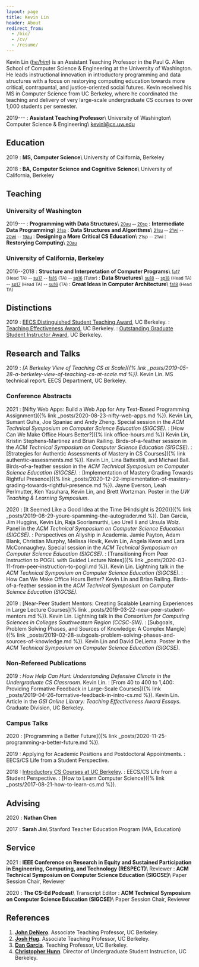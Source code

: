 ```yaml
---
layout: page
title: Kevin Lin
header: About
redirect_from:
  - /bio/
  - /cv/
  - /resume/
---
```


Kevin Lin ([*he/him*](https://www.mypronouns.org/he-him)) is an Assistant Teaching Professor in the Paul G. Allen School of Computer Science & Engineering at the University of Washington. He leads instructional innovation in introductory programming and data structures with a focus on restorying computing education towards more critical, contrapuntal, and justice-oriented social futures. Kevin received his MS in Computer Science from UC Berkeley, where he coordinated the teaching and delivery of very large-scale undergraduate CS courses to over 1,000 students per semester.

2019---
: **Assistant Teaching Professor**\\
  University of Washington\\
  Computer Science & Engineering\\
  <kevinl@cs.uw.edu>

## Education

2019
: **MS, Computer Science**\\
  University of California, Berkeley

2018
: **BA, Computer Science and Cognitive Science**\\
  University of California, Berkeley

## Teaching

### University of Washington

2019---
: **Programming with Data Structures**\\
  <small>
  [20au](https://courses.cs.washington.edu/courses/cse143/20au/) --
  [20sp](https://courses.cs.washington.edu/courses/cse143/20sp/)
  </small>
: **Intermediate Data Programming**\\
  <small>
  [21sp](https://courses.cs.washington.edu/courses/cse163/21sp/)
  </small>
: **Data Structures and Algorithms**\\
  <small>
  [21su](https://courses.cs.washington.edu/courses/cse373/21su/) --
  [21wi](https://courses.cs.washington.edu/courses/cse373/21wi/) --
  [20wi](https://courses.cs.washington.edu/courses/cse332/20wi/) --
  [19au](https://courses.cs.washington.edu/courses/cse373/19au/)
  </small>
: **Designing a More Critical CS Education**\\
  <small>
  21sp --
  21wi
  </small>
: **Restorying Computing**\\
  <small>
  [20au](https://courses.cs.washington.edu/courses/cse390ha/20au/)
  </small>

### University of California, Berkeley

2016--2018
: **Structure and Interpretation of Computer Programs**\\
  <small>
  [fa17](https://inst.eecs.berkeley.edu/~cs61a/fa17/) (Head TA) --
  [su17](https://su17.cs61a.org/) --
  [fa16](https://inst.eecs.berkeley.edu/~cs61a/fa16/) (TA) --
  [sp16](https://inst.eecs.berkeley.edu/~cs61a/sp16/) (Tutor)
  </small>
: **Data Structures**\\
  <small>
  [su18](https://cs61bl.org/su18/) --
  [sp18](https://sp18.datastructur.es/) (Head TA) --
  [sp17](https://datastructur.es/sp17/) (Head TA) --
  [su16](https://cs61bl.org/su16/) (TA)
  </small>
: **Great Ideas in Computer Architecture**\\
  <small>
  [fa18](https://inst.eecs.berkeley.edu/~cs61c/fa18/) (Head TA)
  </small>

## Distinctions

2019
: [EECS Distinguished Student Teaching Award](https://www2.eecs.berkeley.edu/Students/Awards/13/), UC Berkeley.
: [Teaching Effectiveness Award](https://gsi.berkeley.edu/programs-services/award-programs/teaching-effectiveness/), UC Berkeley.
: [Outstanding Graduate Student Instructor Award](https://gsi.berkeley.edu/programs-services/award-programs/ogsi/), UC Berkeley.

## Research and Talks

2019
: *[A Berkeley View of Teaching CS at Scale]({% link _posts/2019-05-28-a-berkeley-view-of-teaching-cs-at-scale.md %})*.
  Kevin Lin.
  MS technical report. EECS Department, UC Berkeley.

### Conference Abstracts

2021
: [Nifty Web Apps: Build a Web App for Any Text-Based Programming Assignment]({% link _posts/2020-08-23-nifty-web-apps.md %}).
  Kevin Lin, Sumant Guha, Joe Spaniac and Andy Zheng.
  Special session in the *ACM Technical Symposium on Computer Science Education (SIGCSE)*.
: [How Can We Make Office Hours Better?]({% link office-hours.md %})
  Kevin Lin, Kristin Stephens-Martinez and Brian Railing.
  Birds-of-a-feather session in the *ACM Technical Symposium on Computer Science Education (SIGCSE)*.
: [Strategies for Authentic Assessments of Mastery in CS Courses]({% link authentic-assessments.md %}).
  Kevin Lin, Lina Battestilli, and Michael Ball.
  Birds-of-a-feather session in the *ACM Technical Symposium on Computer Science Education (SIGCSE)*.
: [Implementation of Mastery Grading Towards Rightful Presence]({% link _posts/2020-12-22-implementation-of-mastery-grading-towards-rightful-presence.md %}).
  Jayne Everson, Leah Perlmutter, Ken Yasuhara, Kevin Lin, and Brett Wortzman.
  Poster in the *UW Teaching & Learning Symposium*.

2020
: [It Seemed Like a Good Idea at the Time (Hindsight is 2020)]({% link _posts/2019-08-29-youre-spamming-the-autograder.md %}).
  Dan Garcia, Jim Huggins, Kevin Lin, Raja Sooriamurthi, Leo Urell Ii and Ursula Wolz.
  Panel in the *ACM Technical Symposium on Computer Science Education (SIGCSE)*.
: Perspectives on Allyship in Academia.
  Jamie Payton, Adam Blank, Christian Murphy, Melissa Hovik, Kevin Lin, Angela Kwon and Lara McConnaughey.
  Special session in the *ACM Technical Symposium on Computer Science Education (SIGCSE)*.
: [Transitioning From Peer Instruction to POGIL with Guided Lecture Notes]({% link _posts/2020-03-11-from-peer-instruction-to-pogil.md %}).
  Kevin Lin.
  Lightning talk in the *ACM Technical Symposium on Computer Science Education (SIGCSE)*.
: How Can We Make Office Hours Better?
  Kevin Lin and Brian Railing.
  Birds-of-a-feather session in the *ACM Technical Symposium on Computer Science Education (SIGCSE)*.

2019
: [Near-Peer Student Mentors: Creating Scalable Learning Experiences in Large Lecture Courses](% link _posts/2019-03-22-near-peer-student-mentors.md %}).
  Kevin Lin.
  Lightning talk in the *Consortium for Computing Sciences in Colleges Southwestern Region (CCSC-SW)*.
: [Subgoals, Problem Solving Phases, and Sources of Knowledge: A Complex Mangle]({% link _posts/2019-02-28-subgoals-problem-solving-phases-and-sources-of-knowledge.md %}).
  Kevin Lin and David DeLiema.
  Poster in the *ACM Technical Symposium on Computer Science Education (SIGCSE)*.

### Non-Refereed Publications

2019
: *How Help Can Hurt: Understanding Defensive Climate in the Undergraduate CS Classroom*.
  Kevin Lin.
: [From 40 to 400 to 1,400: Providing Formative Feedback in Large-Scale Courses]({% link _posts/2019-04-26-formative-feedback-in-intro-cs.md %}).
  Kevin Lin.
  Article in the *GSI Online Library: Teaching Effectiveness Award Essays*. Graduate Division, UC Berkeley.

### Campus Talks

2020
: [Programming a Better Future]({% link _posts/2020-11-25-programming-a-better-future.md %}).

2019
: Applying for Academic Positions and Postdoctoral Appointments.
: EECS/CS Life from a Student Perspective.

2018
: [Introductory CS Courses at UC Berkeley](https://docs.google.com/presentation/d/1qQIxjFJ-5PvFntVaZ5hN9u5LecRXrZ_eJK5pf6KpCZ8/edit?usp=sharing).
: EECS/CS Life from a Student Perspective.
: [How to Learn Computer Science]({% link _posts/2017-08-21-how-to-learn-cs.md %}).

## Advising

2020
: **Nathan Chen**

2017
: **Sarah Jin**\\
  Stanford Teacher Education Program (MA, Education)

## Service

2021
: **IEEE Conference on Research in Equity and Sustained Participation in Engineering, Computing, and Technology (RESPECT)**\\
  Reviewer
: **ACM Technical Symposium on Computer Science Education (SIGCSE)**\\
  Paper Session Chair, Reviewer

2020
: **The CS-Ed Podcast**\\
  Transcript Editor
: **ACM Technical Symposium on Computer Science Education (SIGCSE)**\\
  Paper Session Chair, Reviewer

## References

1. **[John DeNero](https://www2.eecs.berkeley.edu/Faculty/Homepages/denero.html)**. Associate Teaching Professor, UC Berkeley.
1. **[Josh Hug](https://www2.eecs.berkeley.edu/Faculty/Homepages/joshhug.html)**. Associate Teaching Professor, UC Berkeley.
1. **[Dan Garcia](https://www2.eecs.berkeley.edu/Faculty/Homepages/garcia.html)**. Teaching Professor, UC Berkeley.
1. **[Christopher Hunn](https://www2.eecs.berkeley.edu/Faculty/Homepages/cthunn.html)**. Director of Undergraduate Student Instruction, UC Berkeley.
